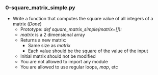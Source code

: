 ### 0-square_matrix_simple.py
-	Write a function that computes the square value of all integers of a matrix (*Done*)
	-	Prototype: _def square_matrix_simple(matrix=[]):_
	-	_matrix_ is a 2 dimensional array
	-	Returns a new matrix:
		-	Same size as _matrix_
		-	Each value should be the square of the value of the input
	-	Initial matrix should not be modified
	-	You are not allowed to import any module
	-	You are allowed to use regular loops, _map_, etc
